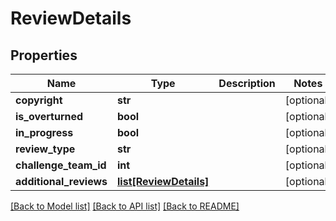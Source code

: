 # ReviewDetails

## Properties
Name | Type | Description | Notes
------------ | ------------- | ------------- | -------------
**copyright** | **str** |  | [optional] 
**is_overturned** | **bool** |  | [optional] 
**in_progress** | **bool** |  | [optional] 
**review_type** | **str** |  | [optional] 
**challenge_team_id** | **int** |  | [optional] 
**additional_reviews** | [**list[ReviewDetails]**](ReviewDetails.md) |  | [optional] 

[[Back to Model list]](../README.md#documentation-for-models) [[Back to API list]](../README.md#documentation-for-api-endpoints) [[Back to README]](../README.md)

